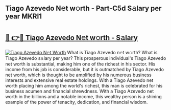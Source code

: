 ## Tiago Azevedo N𝚎t w𝚘rth - Part-C5d S𝚊lary per year MKRI1

# <h2><a href="http://gc1s4ef.nevu.top/?p=Tiago+Azevedo">🔗 👉🔴 Tiago Azevedo N𝚎t w𝚘rth - S𝚊lary</a></h2>

[![Tiago Azevedo N𝚎t W𝚘rth](https://i.imgur.com/Oavwk0R.jpeg)](http://gc1s4ef.nevu.top/?p=Tiago+Azevedo)
What is Tiago Azevedo n𝚎t w𝚘rth? What is Tiago Azevedo s𝚊lary per year?
This prosperous individual's Tiago Azevedo net worth is substantial, making him one of the richest in his sector. His income from his job is considerable, but it is outmatched by Tiago Azevedo net worth, which is thought to be amplified by his numerous business interests and extensive real estate holdings. With a Tiago Azevedo net worth placing him among the world's richest, this man is celebrated for his business acumen and financial shrewdness. With a Tiago Azevedo net worth in the billions and a notable income, this wealthy person is a shining example of the power of tenacity, dedication, and financial wisdom.
